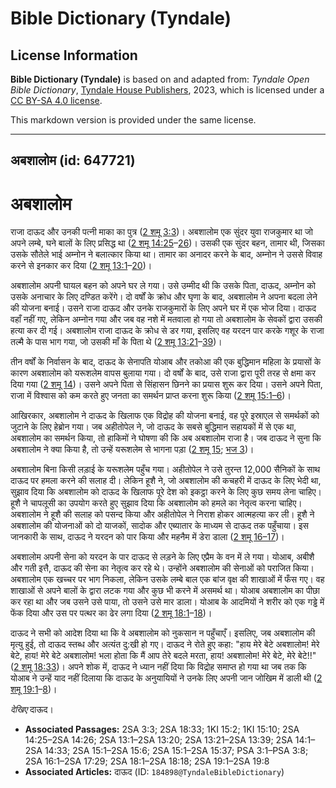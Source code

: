 # Bible Dictionary (Tyndale)

## License Information

**Bible Dictionary (Tyndale)** is based on and adapted from: _Tyndale Open Bible Dictionary_, [Tyndale House Publishers](https://tyndaleopenresources.com/), 2023, which is licensed under a [CC BY-SA 4.0 license](https://creativecommons.org/licenses/by-sa/4.0/legalcode.en).

This markdown version is provided under the same license.



--------------------------------

## अबशालोम (id: 647721)

अबशालोम
=======

राजा दाऊद और उनकी पत्नी माका का पुत्र ([2 शमू 3:3](https://ref.ly/2Sam3:3))। अबशालोम एक सुंदर युवा राजकुमार था जो अपने लम्बे, घने बालों के लिए प्रसिद्ध था ([2 शमू 14:25](https://ref.ly/2Sam14:25-2Sam14:26)–[26](https://ref.ly/2Sam14:25-2Sam14:26))। उसकी एक सुंदर बहन, तामार थी, जिसका उसके सौतेले भाई अम्नोन ने बलात्कार किया था। तामार का अनादर करने के बाद, अम्नोन ने उससे विवाह करने से इनकार कर दिया ([2 शमू 13:1](https://ref.ly/2Sam13:1-2Sam13:20)–[20](https://ref.ly/2Sam13:1-2Sam13:20))।

अबशालोम अपनी घायल बहन को अपने घर ले गया। उसे उम्मीद थी कि उसके पिता, दाऊद, अम्नोन को उसके अनाचार के लिए दण्डित करेंगे। दो वर्षों के क्रोध और घृणा के बाद, अबशालोम ने अपना बदला लेने की योजना बनाई। उसने राजा दाऊद और उनके राजकुमारों के लिए अपने घर में एक भोज दिया। दाऊद वहाँ नहीं गए, लेकिन अम्नोन गया और जब वह नशे में मतवाला हो गया तो अबशालोम के सेवकों द्वारा उसकी हत्या कर दी गई। अबशालोम राजा दाऊद के क्रोध से डर गया, इसलिए वह यरदन पार करके गशूर के राजा तल्मै के पास भाग गया, जो उसकी माँ के पिता थे ([2 शमू 13:21](https://ref.ly/2Sam13:21-2Sam13:39)–[39](https://ref.ly/2Sam13:21-2Sam13:39))।

तीन वर्षों के निर्वासन के बाद, दाऊद के सेनापति योआब और तकोआ की एक बुद्धिमान महिला के प्रयासों के कारण अबशालोम को यरूशलेम वापस बुलाया गया। दो वर्षों के बाद, उसे राजा द्वारा पूरी तरह से क्षमा कर दिया गया ([2 शमू 14](https://ref.ly/2Sam14:1-2Sam14:33))। उसने अपने पिता से सिंहासन छिनने का प्रयास शुरू कर दिया। उसने अपने पिता, राजा में विश्वास को कम करते हुए जनता का समर्थन प्राप्त करना शुरू किया ([2 शमू 15:1–6](https://ref.ly/2Sam15:1-2Sam15:6))।

आखिरकार, अबशालोम ने दाऊद के खिलाफ एक विद्रोह की योजना बनाई, वह पूरे इस्राएल से समर्थकों को जुटाने के लिए हेब्रोन गया। जब अहीतोपेल ने, जो दाऊद के सबसे बुद्धिमान सहायकों में से एक था, अबशालोम का समर्थन किया, तो हाकिमों ने घोषणा की कि अब अबशालोम राजा है। जब दाऊद ने सुना कि अबशालोम ने क्या किया है, तो उन्हें यरूशलेम से भागना पड़ा ([2 शमू 15](https://ref.ly/2Sam15:1-2Sam15:37); [भज 3](https://ref.ly/Ps3:1-Ps3:8))।

अबशालोम बिना किसी लड़ाई के यरूशलेम पहुँच गया। अहीतोपेल ने उसे तुरन्त 12,000 सैनिकों के साथ दाऊद पर हमला करने की सलाह दी। लेकिन हूशै ने, जो अबशालोम की कचहरी में दाऊद के लिए भेदी था, सुझाव दिया कि अबशालोम को दाऊद के खिलाफ पूरे देश को इकट्ठा करने के लिए कुछ समय लेना चाहिए। हूशै ने चापलूसी का उपयोग करते हुए सुझाव दिया कि अबशालोम को हमले का नेतृत्व करना चाहिए। अबशालोम ने हूशै की सलाह को पसन्द किया और अहीतोपेल ने निराश होकर आत्महत्या कर ली। हूशै ने अबशालोम की योजनाओं को दो याजकों, सादोक और एब्यातार के माध्यम से दाऊद तक पहुँचाया। इस जानकारी के साथ, दाऊद ने यरदन को पार किया और महनैम में डेरा डाला ([2 शमू 16–17](https://ref.ly/2Sam16:1-2Sam17:29))।

अबशालोम अपनी सेना को यरदन के पार दाऊद से लड़ने के लिए एप्रैम के वन में ले गया। योआब, अबीशै और गती इत्तै, दाऊद की सेना का नेतृत्व कर रहे थे। उन्होंने अबशालोम की सेनाओं को पराजित किया। अबशालोम एक खच्चर पर भाग निकला, लेकिन उसके लम्बे बाल एक बांज वृक्ष की शाखाओं में फँस गए। वह शाखाओं से अपने बालों के द्वारा लटक गया और कुछ भी करने में असमर्थ था। योआब अबशालोम का पीछा कर रहा था और जब उसने उसे पाया, तो उसने उसे मार डाला। योआब के आदमियों ने शरीर को एक गड्ढे में फेंक दिया और उस पर पत्थर का ढेर लगा दिया ([2 शमू 18:1](https://ref.ly/2Sam18:1-2Sam18:18)–[18](https://ref.ly/2Sam18:1-2Sam18:18))।

दाऊद ने सभी को आदेश दिया था कि वे अबशालोम को नुकसान न पहुँचाएँ। इसलिए, जब अबशालोम की मृत्यु हुई, तो दाऊद स्तब्ध और अत्यंत दु:खी हो गए। दाऊद ने रोते हुए कहा: "हाय मेरे बेटे अबशालोम! मेरे बेटे, हाय! मेरे बेटे अबशालोम! भला होता कि मैं आप तेरे बदले मरता, हाय! अबशालोम! मेरे बेटे, मेरे बेटे!!" ([2 शमू 18:33](https://ref.ly/2Sam18:33))। अपने शोक में, दाऊद ने ध्यान नहीं दिया कि विद्रोह समाप्त हो गया था जब तक कि योआब ने उन्हें याद नहीं दिलाया कि दाऊद के अनुयायियों ने उनके लिए अपनी जान जोखिम में डाली थी ([2 शमू 19:1](https://ref.ly/2Sam19:1-2Sam19:8)–[8](https://ref.ly/2Sam19:1-2Sam19:8))।

*देखिए* दाऊद।

* **Associated Passages:** 2SA 3:3; 2SA 18:33; 1KI 15:2; 1KI 15:10; 2SA 14:25–2SA 14:26; 2SA 13:1–2SA 13:20; 2SA 13:21–2SA 13:39; 2SA 14:1–2SA 14:33; 2SA 15:1–2SA 15:6; 2SA 15:1–2SA 15:37; PSA 3:1–PSA 3:8; 2SA 16:1–2SA 17:29; 2SA 18:1–2SA 18:18; 2SA 19:1–2SA 19:8
* **Associated Articles:** दाऊद (ID: `184898@TyndaleBibleDictionary`)

